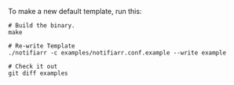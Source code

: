 To make a new default template, run this:

```
# Build the binary.
make

# Re-write Template
./notifiarr -c examples/notifiarr.conf.example --write example

# Check it out
git diff examples
```
